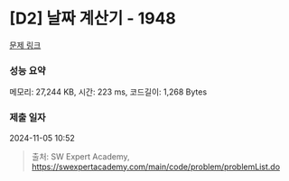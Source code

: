 # [D2] 날짜 계산기 - 1948 

[문제 링크](https://swexpertacademy.com/main/code/problem/problemDetail.do?contestProbId=AV5PnnU6AOsDFAUq) 

### 성능 요약

메모리: 27,244 KB, 시간: 223 ms, 코드길이: 1,268 Bytes

### 제출 일자

2024-11-05 10:52



> 출처: SW Expert Academy, https://swexpertacademy.com/main/code/problem/problemList.do